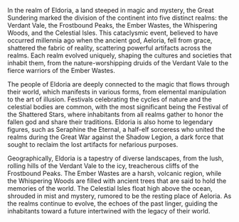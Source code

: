 In the realm of Eldoria, a land steeped in magic and mystery, the Great Sundering marked the division of the continent into five distinct realms: the Verdant Vale, the Frostbound Peaks, the Ember Wastes, the Whispering Woods, and the Celestial Isles. This cataclysmic event, believed to have occurred millennia ago when the ancient god, Aeloria, fell from grace, shattered the fabric of reality, scattering powerful artifacts across the realms. Each realm evolved uniquely, shaping the cultures and societies that inhabit them, from the nature-worshipping druids of the Verdant Vale to the fierce warriors of the Ember Wastes.

The people of Eldoria are deeply connected to the magic that flows through their world, which manifests in various forms, from elemental manipulation to the art of illusion. Festivals celebrating the cycles of nature and the celestial bodies are common, with the most significant being the Festival of the Shattered Stars, where inhabitants from all realms gather to honor the fallen god and share their traditions. Eldoria is also home to legendary figures, such as Seraphine the Eternal, a half-elf sorceress who united the realms during the Great War against the Shadow Legion, a dark force that sought to reclaim the lost artifacts for nefarious purposes.

Geographically, Eldoria is a tapestry of diverse landscapes, from the lush, rolling hills of the Verdant Vale to the icy, treacherous cliffs of the Frostbound Peaks. The Ember Wastes are a harsh, volcanic region, while the Whispering Woods are filled with ancient trees that are said to hold the memories of the world. The Celestial Isles float high above the ocean, shrouded in mist and mystery, rumored to be the resting place of Aeloria. As the realms continue to evolve, the echoes of the past linger, guiding the inhabitants toward a future intertwined with the legacy of their world.
